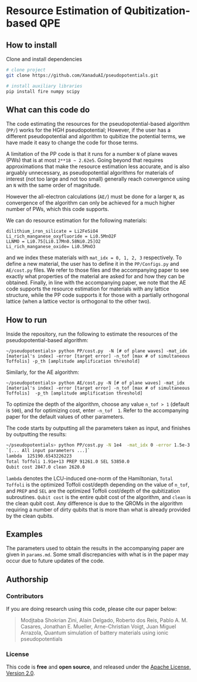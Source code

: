 # Resource Estimation of Qubitization-based QPE

## How to install  
Clone and install dependencies   
```bash
# clone project   
git clone https://github.com/XanaduAI/pseudopotentials.git

# install auxiliary libraries
pip install fire numpy scipy
 ```   

## What can this code do
The code estimating the resources for the pseudopotential-based algorithm (`PP/`) works for the HGH pseudopotential; However, if the user has a different pseudopotential and algorithm to qubitize the potential terms, we have made it easy to change the code for those terms.

A limitation of the PP code is that it runs for a number `N` of plane waves (PWs) that is at most `2**18 ~ 2.62e5`. Going beyond that requires approximations that make the resource estimation less accurate, and is also arguably unnecessary, as pseudopotential algorithms for materials of interest (not too large and not too small) generally reach convergence using an `N` with the same order of magnitude. 

However the all-electron calculations (`AE/`) must be done for a larger `N`, as convergence of the algorithm can only be achieved for a much higher number of PWs, which this code supports.

We can do resource estimation for the following materials:
```
dilithium_iron_silicate = Li2FeSiO4
Li_rich_manganese_oxyfluoride = Li0.5MnO2F
LLNMO = Li0.75[Li0.17Mn0.58Ni0.25]O2
Li_rich_manganese_oxide= Li0.5MnO3
```
and we index these materials with `mat_idx = 0, 1, 2, 3` respectively. To define a new material, the user has to define it in the `PP/Configs.py` and `AE/cost.py` files. We refer to those files and the accompanying paper to see exactly what properties of the material are asked for and how they can be obtained. Finally, in line with the accompanying paper, we note that the AE code supports the resource estimation for materials with any lattice structure, while the PP code supports it for those with a partially orthogonal lattice (when a lattice vector is orthogonal to the other two). 

## How to run
Inside the repository, run the following to estimate the resources of the pseudopotential-based algorithm:
```
~/pseudopotentials> python PP/cost.py  -N [# of plane waves] -mat_idx [material's index] -error [target error] -n_tof [max # of simultaneous Toffolis] -p_th [amplitude amplification threshold]
```
Similarly, for the AE algorithm:
```
~/pseudopotentials> python AE/cost.py -N [# of plane waves] -mat_idx [material's index] -error [target error] -n_tof [max # of simultaneous Toffolis]  -p_th [amplitude amplification threshold] 
```
To optimize the depth of the algorithm, choose any value `n_tof > 1` (default is `500`), and for optimizing cost, enter `-n_tof  1`. Refer to the accompanying paper for the default values of other parameters.

The code starts by outputting all the parameters taken as input, and finishes by outputting the results:
```bash
~/pseudopotentials> python PP/cost.py -N 1e4  -mat_idx 0 -error 1.5e-3 -n_tof 500 -p_th 0.75
`[... All input parameters ...]`
lambda  125190.6543226223
Total Toffoli 1.91e+13 PREP 91261.0 SEL 53850.0
Qubit cost 2847.0 clean 2620.0
```
`lambda` denotes the LCU-induced one-norm of the Hamiltonian, `Total Toffoli` is the optimized Toffoli cost/depth depending on the value of `n_tof`, and `PREP` and `SEL` are the optimized Toffoli cost/depth of the qubitization subroutines. `Qubit cost` is the entire qubit cost of the algorithm, and `clean` is the clean qubit cost. Any difference is due to the QROMs in the algorithm requiring a number of dirty qubits that is more than what is already provided by the clean qubits.

## Examples
The parameters used to obtain the results in the accompanying paper are given in `params.md`. Some small discrepancies with what is in the paper may occur due to future updates of the code.

## Authorship
<!-- ### Citation -->
### Contributors  
If you are doing research using this code, please cite our paper below:
> Modjtaba Shokrian Zini, Alain Delgado, Roberto dos Reis, Pablo A. M. Casares, Jonathan E. Mueller, Arne-Christian Voigt, Juan Miguel Arrazola,
> Quantum simulation of battery materials using ionic pseudopotentials
### License
This code is **free** and **open source**, and released under the [Apache License, Version 2.0](http://www.apache.org/licenses/LICENSE-2.0).